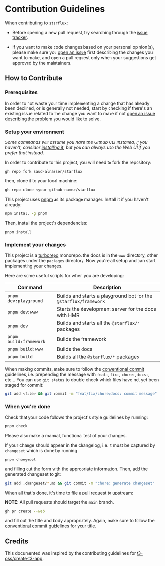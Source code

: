 # Contribution Guidelines

When contributing to `starflux`:

- Before opening a new pull request, try searching through the [issue tracker](https://github.com/saud-alnasser/starflux/issues).

- If you want to make code changes based on your personal opinion(s), please make sure you [open an issue](https://github.com/saud-alnasser/starflux/issues/new/choose) first describing the changes you want to make, and open a pull request only when your suggestions get approved by the maintainers.

## How to Contribute

### Prerequisites

In order to not waste your time implementing a change that has already been declined, or is generally not needed, start by
checking if there's an existing issue related to the change you want to make if not [open an issue](https://github.com/saud-alnasser/starflux/issues/new/choose) describing the problem you would like to solve.

### Setup your environment

_Some commands will assume you have the Github CLI installed, if you haven't, consider [installing it](https://github.com/cli/cli#installation), but you can always use the Web UI if you prefer that instead._

In order to contribute to this project, you will need to fork the repository:

```bash
gh repo fork saud-alnasser/starflux
```

then, clone it to your local machine:

```bash
gh repo clone <your-github-name>/starflux
```

This project uses [pnpm](https://pnpm.io) as its package manager. Install it if you haven't already:

```bash
npm install -g pnpm
```

Then, install the project's dependencies:

```bash
pnpm install
```

### Implement your changes

This project is a [turborepo](https://turborepo.org/) monorepo. the docs is in the `www` directory, other packages under the `packages` directory. Now you're all setup and can start implementing your changes.

Here are some useful scripts for when you are developing:

| Command                | Description                                                      |
| ---------------------- | ---------------------------------------------------------------- |
| `pnpm dev:playground`  | Builds and starts a playground bot for the `@starflux/framework` |
| `pnpm dev:www`         | Starts the development server for the docs with HMR              |
| `pnpm dev`             | Builds and starts all the `@starflux/*` packages                 |
| `pnpm build:framework` | Builds the framework                                             |
| `pnpm build:www`       | Builds the docs                                                  |
| `pnpm build`           | Builds all the `@starflux/*` packages                            |

When making commits, make sure to follow the [conventional commit](https://www.conventionalcommits.org/en/v1.0.0/) guidelines, i.e. prepending the message with `feat:`, `fix:`, `chore:`, `docs:`, etc... You can use `git status` to double check which files have not yet been staged for commit:

```bash
git add <file> && git commit -m "feat/fix/chore/docs: commit message"
```

### When you're done

Check that your code follows the project's style guidelines by running:

```bash
pnpm check
```

Please also make a manual, functional test of your changes.

If your change should appear in the changelog, i.e. it must be captured by `changeset` which is done by running

```bash
pnpm changeset
```

and filling out the form with the appropriate information. Then, add the generated changeset to git:

```bash
git add .changeset/*.md && git commit -m "chore: generate changeset"
```

When all that's done, it's time to file a pull request to upstream:

**NOTE**: All pull requests should target the `main` branch.

```bash
gh pr create --web
```

and fill out the title and body appropriately. Again, make sure to follow the [conventional commit](https://www.conventionalcommits.org/en/v1.0.0/) guidelines for your title.

## Credits

This documented was inspired by the contributing guidelines for [t3-oss/create-t3-app](https://github.com/t3-oss/create-t3-app/blob/next/CONTRIBUTING.md).
